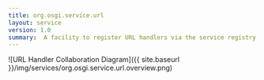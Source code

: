 ```yaml
---
title: org.osgi.service.url
layout: service
version: 1.0
summary:  A facility to register URL handlers via the service registry
---
```


![URL Handler Collaboration Diagram]({{ site.baseurl }}/img/services/org.osgi.service.url.overview.png)
